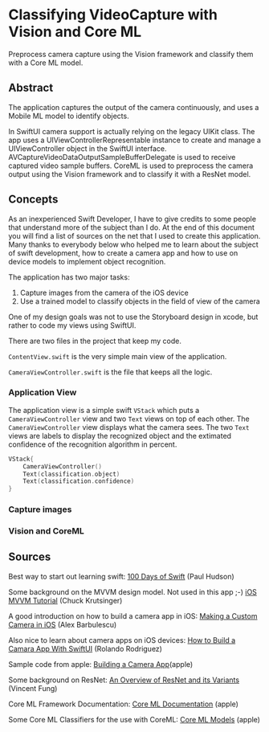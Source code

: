 # Classifying VideoCapture with Vision and Core ML

Preprocess camera capture using the Vision framework and classify them with a Core ML model.

## Abstract

The application captures the output of the camera continuously, and uses a Mobile ML model to identify objects.

In SwiftUI  camera support is actually relying on the legacy UIKit class. The app uses a UIViewControllerRepresentable instance to create and manage a UIViewController object in the SwiftUI interface. AVCaptureVideoDataOutputSampleBufferDelegate is used to receive captured video sample buffers.
CoreML is used to preprocess the camera output using the Vision framework and to classify it with a ResNet model.

## Concepts

As an inexperienced Swift Developer, I have to give credits to some people that understand more of the subject than I do. At the end of this document you will find a list of sources on the net that I used to create this application. Many thanks to everybody below who helped me to learn about the subject of swift development, how to create a camera app and how to use on device models to implement object recognition.

The application has two major tasks:

1. Capture images from the camera of the iOS device
2. Use a trained model to classify objects in the field of view of the camera

One of my design goals was not to use the Storyboard design in xcode, but rather to code my views using SwiftUI.

There are two files in the project that keep my code.

`ContentView.swift` is the very simple main view of the application.

`CameraViewController.swift` is the file that keeps all the logic. 

### Application View

The application view is a simple swift `VStack` which puts a `CameraViewController` view and two `Text` views on top of each other. The `CameraViewController` view displays what the camera sees. The two `Text` views are labels to display the recognized object and the extimated confidence of the recognition algorithm in percent.

```swift
VStack{
    CameraViewController()
    Text(classification.object)
    Text(classification.confidence)
}
```

### Capture images

### Vision and CoreML

## Sources

Best way to start out learning swift:
[100 Days of Swift](https://www.hackingwithswift.com/100/swiftui) (Paul Hudson)

Some background on the MVVM design model. Not used in this app ;-) 
[iOS MVVM Tutorial](https://www.raywenderlich.com/6733535-ios-mvvm-tutorial-refactoring-from-mvc) (Chuck Krutsinger)

A good introduction on how to build a camera app in iOS:
[Making a Custom Camera in iOS](https://medium.com/@barbulescualex/making-a-custom-camera-in-ios-ea44e3087563) (Alex Barbulescu)

Also nice to learn about camera apps on iOS devices:
[How to Build a Camara App With SwiftUI](https://medium.com/better-programming/effortless-swiftui-camera-d7a74abde37e) (Rolando Rodriguez)

Sample code from apple:
[Building a Camera App](https://developer.apple.com/documentation/avfoundation/cameras_and_media_capture/avcam_building_a_camera_app)(apple)

Some background on ResNet:
[An Overview of ResNet and its Variants](https://towardsdatascience.com/an-overview-of-resnet-and-its-variants-5281e2f56035) (Vincent Fung)

Core ML Framework Documentation:
[Core ML Documentation](https://developer.apple.com/documentation/coreml) (apple)

Some Core ML Classifiers for the use with CoreML:
[Core ML Models](https://developer.apple.com/machine-learning/models/) (apple)

